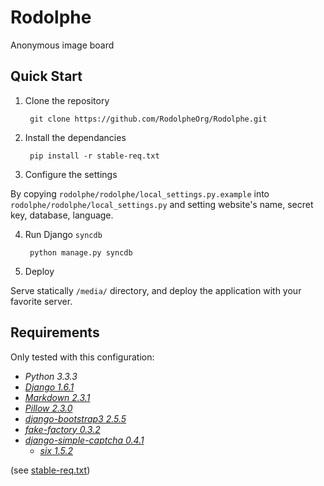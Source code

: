 Rodolphe
========
Anonymous image board

Quick Start
-----------
1. Clone the repository

        git clone https://github.com/RodolpheOrg/Rodolphe.git

2. Install the dependancies

        pip install -r stable-req.txt

3. Configure the settings

  By copying `rodolphe/rodolphe/local_settings.py.example` into `rodolphe/rodolphe/local_settings.py` and setting website's name, secret key, database, language.

4. Run Django `syncdb`

        python manage.py syncdb

5. Deploy

  Serve statically `/media/` directory, and deploy the application with your favorite server.


Requirements
------------
Only tested with this configuration:
* *Python 3.3.3*
* [*Django 1.6.1*](https://www.djangoproject.com/)
* [*Markdown 2.3.1*](https://pypi.python.org/pypi/Markdown)
* [*Pillow 2.3.0*](https://pypi.python.org/pypi/Pillow)
* [*django-bootstrap3 2.5.5*](https://github.com/dyve/django-bootstrap3)
* [*fake-factory 0.3.2*](https://pypi.python.org/pypi/fake-factory/0.3.2)
* [*django-simple-captcha 0.4.1*](https://github.com/mbi/django-simple-captcha)
  * [*six 1.5.2*](https://pypi.python.org/pypi/six)

(see [stable-req.txt](stable-req.txt))
